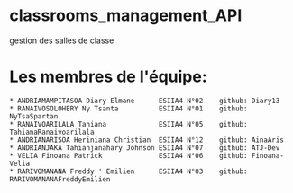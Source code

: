 # classrooms_management_API
gestion des salles de classe

# Les membres de l'équipe:
    * ANDRIAMAMPITASOA Diary Elmane      ESIIA4 N°02    github: Diary13
    * RANAIVOSOLOHERY Ny Tsanta          ESIIA4 N°01    github: NyTsaSpartan
    * RANAIVOARILALA Tahiana             ESIIA4 N°05    github: TahianaRanaivoarilala
    * ANDRIANARISOA Heriniana Christian  ESIIA4 N°12    github: AinaAris
    * ANDRIANJAKA Tahianjanahary Johnson ESIIA4 N°07    github: ATJ-Dev
    * VELIA Finoana Patrick              ESIIA4 N°06    github: Finoana-Velia
    * RARIVOMANANA Freddy ' Emilien      ESIIA4 N°03    github: RARIVOMANANAFreddyEmilien 
